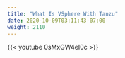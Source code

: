 ```yaml
---
title: "What Is VSphere With Tanzu"
date: 2020-10-09T03:11:43-07:00
weight: 2110
---
```

{{< youtube 0sMxGW4eI0c >}}
